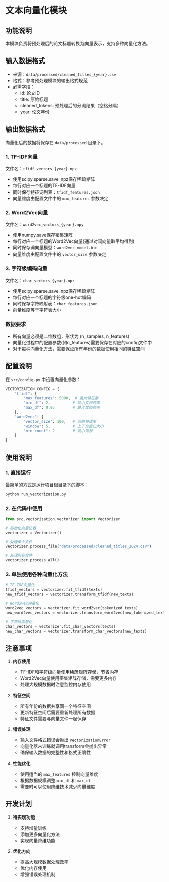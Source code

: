 # 文本向量化模块

## 功能说明
本模块负责将预处理后的论文标题转换为向量表示，支持多种向量化方法。

## 输入数据格式
- 来源：`data/processed/cleaned_titles_{year}.csv`
- 格式：参考预处理模块的输出格式规范
- 必需字段：
  - id: 论文ID
  - title: 原始标题
  - cleaned_tokens: 预处理后的分词结果（空格分隔）
  - year: 论文年份

## 输出数据格式

向量化后的数据将保存在 `data/processed` 目录下。

### 1. TF-IDF向量
文件名：`tfidf_vectors_{year}.npz`
- 使用scipy.sparse.save_npz保存稀疏矩阵
- 每行对应一个标题的TF-IDF向量
- 同时保存特征词列表：`tfidf_features.json`
- 向量维度由配置文件中的 `max_features` 参数决定

### 2. Word2Vec向量
文件名：`word2vec_vectors_{year}.npy`
- 使用numpy.save保存密集矩阵
- 每行对应一个标题的Word2Vec向量(通过对词向量取平均得到)
- 同时保存词向量模型：`word2vec_model.bin`
- 向量维度由配置文件中的 `vector_size` 参数决定

### 3. 字符级编码向量
文件名：`char_vectors_{year}.npz`
- 使用scipy.sparse.save_npz保存稀疏矩阵
- 每行对应一个标题的字符级one-hot编码
- 同时保存字符映射表：`char_features.json`
- 向量维度等于字符表大小

### 数据要求
- 所有向量必须是二维数组，形状为 (n_samples, n_features)
- 向量化过程中的配置参数(如n_features)需要保存在对应的config文件中
- 对于每种向量化方法，需要保证所有年份的数据使用相同的特征空间

## 配置说明

在 `src/config.py` 中设置向量化参数：

```python
VECTORIZATION_CONFIG = {
    "tfidf": {
        "max_features": 5000,  # 最大特征数
        "min_df": 2,          # 最小文档频率
        "max_df": 0.95        # 最大文档频率
    },
    "word2vec": {
        "vector_size": 100,   # 词向量维度
        "window": 5,          # 上下文窗口大小
        "min_count": 2        # 最小词频
    }
}
```

## 使用说明

### 1. 直接运行
最简单的方式是运行项目根目录下的脚本：
```bash
python run_vectorization.py
```

### 2. 在代码中使用
```python
from src.vectorization.vectorizer import Vectorizer

# 初始化向量化器
vectorizer = Vectorizer()

# 处理单个文件
vectorizer.process_file("data/processed/cleaned_titles_2024.csv")

# 处理所有文件
vectorizer.process_all()
```

### 3. 单独使用各种向量化方法
```python
# TF-IDF向量化
tfidf_vectors = vectorizer.fit_tfidf(texts)
new_tfidf_vectors = vectorizer.transform_tfidf(new_texts)

# Word2Vec向量化
word2vec_vectors = vectorizer.fit_word2vec(tokenized_texts)
new_word2vec_vectors = vectorizer.transform_word2vec(new_tokenized_texts)

# 字符级向量化
char_vectors = vectorizer.fit_char_vectors(texts)
new_char_vectors = vectorizer.transform_char_vectors(new_texts)
```

## 注意事项

1. **内存使用**
   - TF-IDF和字符级向量使用稀疏矩阵存储，节省内存
   - Word2Vec向量使用密集矩阵存储，需要更多内存
   - 处理大规模数据时注意监控内存使用

2. **特征空间**
   - 所有年份的数据共享同一个特征空间
   - 更新特征空间后需要重新处理所有数据
   - 特征文件需要与向量文件一起保存

3. **错误处理**
   - 输入文件格式错误会抛出 `VectorizationError`
   - 向量化器未训练就调用transform会抛出异常
   - 确保输入数据的完整性和格式正确性

4. **性能优化**
   - 使用适当的 `max_features` 控制向量维度
   - 根据数据规模调整 `min_df` 和 `max_df`
   - 需要时可以使用降维技术减少向量维度

## 开发计划

1. **待实现功能**
   - 支持增量训练
   - 添加更多向量化方法
   - 实现向量降维功能

2. **优化方向**
   - 提高大规模数据处理效率
   - 优化内存使用
   - 增强错误处理机制
